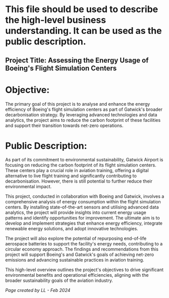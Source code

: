 # This file should be used to describe the high-level business understanding.  It can be used as the public description.

## Project Title: Assessing the Energy Usage of Boeing's Flight Simulation Centers

# Objective: 
The primary goal of this project is to analyse and enhance the energy efficiency of Boeing's flight simulation centers as part of Gatwick's broader decarbonisation strategy. By leveraging advanced technologies and data analytics, the project aims to reduce the carbon footprint of these facilities and support their transition towards net-zero operations.

# Public Description:

As part of its commitment to environmental sustainability, Gatwick Airport is focusing on reducing the carbon footprint of its flight simulation centers. These centers play a crucial role in aviation training, offering a digital alternative to live flight training and significantly contributing to decarbonisation. However, there is still potential to further reduce their environmental impact.

This project, conducted in collaboration with Boeing and Gatwick, involves a comprehensive analysis of energy consumption within the flight simulation centers. By installing state-of-the-art sensors and utilising advanced data analytics, the project will provide insights into current energy usage patterns and identify opportunities for improvement. The ultimate aim is to develop and implement strategies that enhance energy efficiency, integrate renewable energy solutions, and adopt innovative technologies.

The project will also explore the potential of repurposing end-of-life aerospace batteries to support the facility's energy needs, contributing to a circular economy approach. The findings and recommendations from this project will support Boeing's and Gatwick's goals of achieving net-zero emissions and advancing sustainable practices in aviation training.

This high-level overview outlines the project's objectives to drive significant environmental benefits and operational efficiencies, aligning with the broader sustainability goals of the aviation industry.






















 *Page created by LL - Feb 2024*